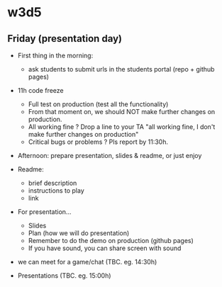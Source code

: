 

# w3d5


## Friday (presentation day)


- First thing in the morning: 
  - ask students to submit urls in the students portal (repo + github pages)



- 11h code freeze
  - Full test on production (test all the functionality)
  - From that moment on, we should NOT make further changes on production.
  - All working fine ? Drop a line to your TA "all working fine, I don't make further changes on production"
  - Critical bugs or problems ? Pls report by 11:30h.


- Afternoon: prepare presentation, slides & readme, or just enjoy

- Readme:
  - brief description
  - instructions to play
  - link

- For presentation...
  - Slides
  - Plan (how we will do presentation)
  - Remember to do the demo on production (github pages)
  - If you have sound, you can share screen with sound 

- we can meet for a game/chat (TBC. eg. 14:30h)

- Presentations (TBC. eg. 15:00h)



<!--


@Luis: share a few minutes before presentation.

Remember:
- keep it brief (5min.)
- show demo on production
- if you have sound, share with sound
- most important: enjoy the presentation!! 

-->